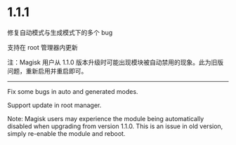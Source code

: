 # 1.1.1

修复自动模式与生成模式下的多个 bug

支持在 root 管理器内更新


注：Magisk 用户从 1.1.0 版本升级时可能出现模块被自动禁用的现象。此为旧版问题，重新启用并重启即可。

---

Fix some bugs in auto and generated modes.

Support update in root manager.


Note: Magisk users may experience the module being automatically disabled when upgrading from version 1.1.0. This is an issue in old version, simply re-enable the module and reboot.

